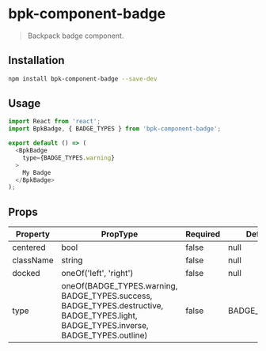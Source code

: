 # bpk-component-badge

> Backpack badge component.

## Installation

```sh
npm install bpk-component-badge --save-dev
```

## Usage

```js
import React from 'react';
import BpkBadge, { BADGE_TYPES } from 'bpk-component-badge';

export default () => (
  <BpkBadge
    type={BADGE_TYPES.warning}
  >
    My Badge
  </BpkBadge>
);
```

## Props

| Property  | PropType                                                                                                                             | Required | Default Value       |
| --------- | -------------------------------------------------------------------------------------------------------------------------------------| -------- | ------------------- |
| centered  | bool                                                                                                                                 | false    | null                |
| className | string                                                                                                                               | false    | null                |
| docked    | oneOf('left', 'right')                                                                                                               | false    | null                |
| type      | oneOf(BADGE_TYPES.warning, BADGE_TYPES.success, BADGE_TYPES.destructive, BADGE_TYPES.light, BADGE_TYPES.inverse, BADGE_TYPES.outline)| false    | BADGE_TYPES.warning |
